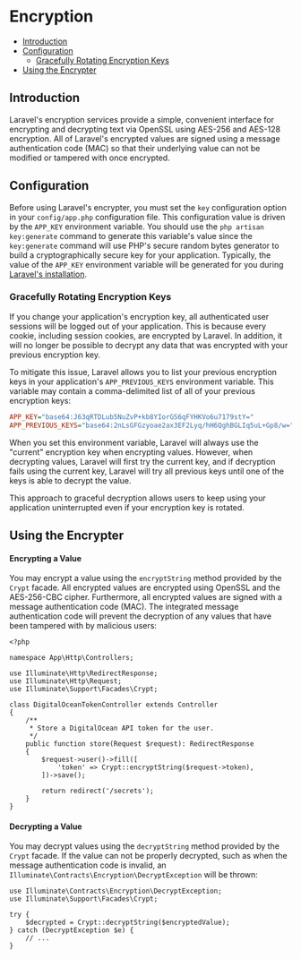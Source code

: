 # Encryption

- [Introduction](#introduction)
- [Configuration](#configuration)
    - [Gracefully Rotating Encryption Keys](#gracefully-rotating-encryption-keys)
- [Using the Encrypter](#using-the-encrypter)

<a name="introduction"></a>
## Introduction

Laravel's encryption services provide a simple, convenient interface for encrypting and decrypting text via OpenSSL using AES-256 and AES-128 encryption. All of Laravel's encrypted values are signed using a message authentication code (MAC) so that their underlying value can not be modified or tampered with once encrypted.

<a name="configuration"></a>
## Configuration

Before using Laravel's encrypter, you must set the `key` configuration option in your `config/app.php` configuration file. This configuration value is driven by the `APP_KEY` environment variable. You should use the `php artisan key:generate` command to generate this variable's value since the `key:generate` command will use PHP's secure random bytes generator to build a cryptographically secure key for your application. Typically, the value of the `APP_KEY` environment variable will be generated for you during [Laravel's installation](installation.md).

<a name="gracefully-rotating-encryption-keys"></a>
### Gracefully Rotating Encryption Keys

If you change your application's encryption key, all authenticated user sessions will be logged out of your application. This is because every cookie, including session cookies, are encrypted by Laravel. In addition, it will no longer be possible to decrypt any data that was encrypted with your previous encryption key.

To mitigate this issue, Laravel allows you to list your previous encryption keys in your application's `APP_PREVIOUS_KEYS` environment variable. This variable may contain a comma-delimited list of all of your previous encryption keys:

```ini
APP_KEY="base64:J63qRTDLub5NuZvP+kb8YIorGS6qFYHKVo6u7179stY="
APP_PREVIOUS_KEYS="base64:2nLsGFGzyoae2ax3EF2Lyq/hH6QghBGLIq5uL+Gp8/w="
```

When you set this environment variable, Laravel will always use the "current" encryption key when encrypting values. However, when decrypting values, Laravel will first try the current key, and if decryption fails using the current key, Laravel will try all previous keys until one of the keys is able to decrypt the value.

This approach to graceful decryption allows users to keep using your application uninterrupted even if your encryption key is rotated.

<a name="using-the-encrypter"></a>
## Using the Encrypter

<a name="encrypting-a-value"></a>
#### Encrypting a Value

You may encrypt a value using the `encryptString` method provided by the `Crypt` facade. All encrypted values are encrypted using OpenSSL and the AES-256-CBC cipher. Furthermore, all encrypted values are signed with a message authentication code (MAC). The integrated message authentication code will prevent the decryption of any values that have been tampered with by malicious users:

    <?php

    namespace App\Http\Controllers;

    use Illuminate\Http\RedirectResponse;
    use Illuminate\Http\Request;
    use Illuminate\Support\Facades\Crypt;

    class DigitalOceanTokenController extends Controller
    {
        /**
         * Store a DigitalOcean API token for the user.
         */
        public function store(Request $request): RedirectResponse
        {
            $request->user()->fill([
                'token' => Crypt::encryptString($request->token),
            ])->save();

            return redirect('/secrets');
        }
    }

<a name="decrypting-a-value"></a>
#### Decrypting a Value

You may decrypt values using the `decryptString` method provided by the `Crypt` facade. If the value can not be properly decrypted, such as when the message authentication code is invalid, an `Illuminate\Contracts\Encryption\DecryptException` will be thrown:

    use Illuminate\Contracts\Encryption\DecryptException;
    use Illuminate\Support\Facades\Crypt;

    try {
        $decrypted = Crypt::decryptString($encryptedValue);
    } catch (DecryptException $e) {
        // ...
    }
